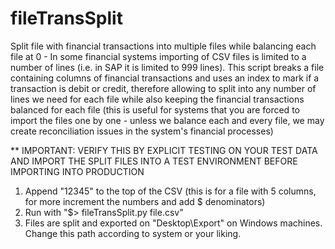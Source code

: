 # fileTransSplit
Split file with financial transactions into multiple files while balancing each file at 0 - In some financial systems importing of CSV files is limited to a number of lines (i.e. in SAP it is limited to 999 lines). This script breaks a file containing columns of financial transactions and uses an index to mark if a transaction is debit or credit, therefore allowing to split into any number of lines we need for each file while also keeping the financial transactions balanced for each file (this is useful for systems that you are forced to import the files one by one - unless we balance each and every file, we may create reconciliation issues in the system's financial processes)

** IMPORTANT: VERIFY THIS BY EXPLICIT TESTING ON YOUR TEST DATA AND IMPORT THE SPLIT FILES INTO A TEST ENVIRONMENT BEFORE IMPORTING INTO PRODUCTION

1. Append "1$2$3$4$5" to the top of the CSV (this is for a file with 5 columns, for more increment the numbers and add $ denominators)
2. Run with "$> fileTransSplit.py file.csv"
3. Files are split and exported on "Desktop\Export" on Windows machines. Change this path according to system or your liking.
